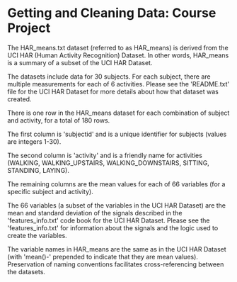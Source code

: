 # Getting and Cleaning Data: Course Project

The HAR_means.txt dataset (referred to as HAR_means) is derived from the UCI HAR (Human Activity Recognition) Dataset.
In other words, HAR_means is a summary of a subset of the UCI HAR Dataset.

The datasets include data for 30 subjects.  For each subject, there are multiple measurements for each of 6 activities.
Please see the 'README.txt' file for the UCI HAR Dataset for more details about how that dataset was created.

There is one row in the HAR_means dataset for each combination of subject and activity, for a total of 180 rows.

The first column is 'subjectid' and is a unique identifier for subjects (values are integers 1-30).

The second column is 'activity' and is a friendly name for activities (WALKING, WALKING_UPSTAIRS, WALKING_DOWNSTAIRS, SITTING, STANDING, LAYING).

The remaining columns are the mean values for each of 66 variables (for a specific subject and activity).

The 66 variables (a subset of the variables in the UCI HAR Dataset) are the mean and standard deviation of the signals described in the 'features_info.txt' code book for the UCI HAR Dataset.
Please see the 'features_info.txt' for information about the signals and the logic used to create the variables.

The variable names in HAR_means are the same as in the UCI HAR Dataset (with 'mean()-' prepended to indicate that they are mean values).
Preservation of naming conventions facilitates cross-referencing between the datasets.
